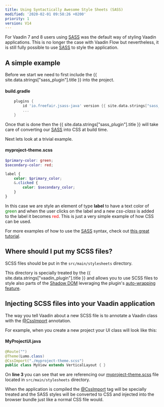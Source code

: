```yaml
---
title: Using Syntactically Awesome Style Sheets (SASS)
modified: '2020-02-01 09:58:26 +0200'
priority: 1
version: V14
---
```


For Vaadin 7 and 8 users using [SASS](https://sass-lang.com) was the default way of styling Vaadin applications. This is no longer the case with Vaadin Flow but nevertheless, it is still fully possible to use [SASS](https://sass-lang.com) to style the application.

## A simple example

Before we start we need to first include the {{ site.data.strings["sass_plugin"].title }} into the project.

#### build.gradle
```groovy
    plugins {
        id 'io.freefair.jsass-java' version {{ site.data.strings["sass_plugin"].version }}
        ...
    }
```

Once that is done then the {{ site.data.strings["sass_plugin"].title }} will take care of converting our [SASS](https://sass-lang.com) into CSS at build time.

Next lets look at a trivial example.

#### myproject-theme.scss
```scss
$primary-color: green;
$secondary-color: red;

label { 
    color: $primary_color;
    &.clicked { 
        color: $secondary_color; 
    } 
}
```

In this case we are style an element of type **label** to have a text color of <span style="color:green">green</span> and 
when the user clicks on the label and a new *css-class* is added to the label it becomes <span style="color:red">red</span>. This is just a very simple example of how CSS can be used.

For more examples of how to use the [SASS](https://sass-lang.com) syntax, check out [this great tutorial](https://sass-lang.com/guide).

## Where should I put my SCSS files?

SCSS files should be put in the ``src/main/stylesheets`` directory.

This directory is specially treated by the {{ site.data.strings["vaadin_plugin"].title }} and allows you to use SCSS files to style also parts of the [Shadow DOM](https://developers.google.com/web/fundamentals/web-components/shadowdom) leveraging the plugin's [auto-wrapping feature](#supporting-styling-shadow-dom-with-css-auto-wrapping). 

## Injecting SCSS files into your Vaadin application

The way you tell Vaadin about a new SCSS file is to annotate a Vaadin class with the [@CssImport](https://vaadin.com/api/platform/com/vaadin/flow/component/dependency/CSSImport.html) annotation.

For example, when you create a new project your UI class will look like this:

#### MyProjectUI.java
```java
@Route("")
@Theme(Lumo.class)
@CssImport("./myproject-theme.scss")
public class MyView extends VerticalLayout { }
```

On **line 3** you can see that we are referencing our [myproject-theme.scss](#myprojectthemecss) file located in ``src/main/stylesheets`` directory.

When the application is compiled the [@CssImport](https://vaadin.com/api/platform/com/vaadin/flow/component/dependency/CSSImport.html) tag will be specially treated and the SASS styles will be converted to CSS and injected into the browser bundle just like a normal CSS file would.